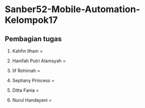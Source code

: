 # Sanber52-Mobile-Automation-Kelompok17

## Pembagian tugas

1. Kahfin Ilham =

2. Hanifah Putri Alamsyah = 

3. Iif Rohimah = 

4. Septiany Princess = 

5. Ditta Fania =

6. Nurul Handayani =
